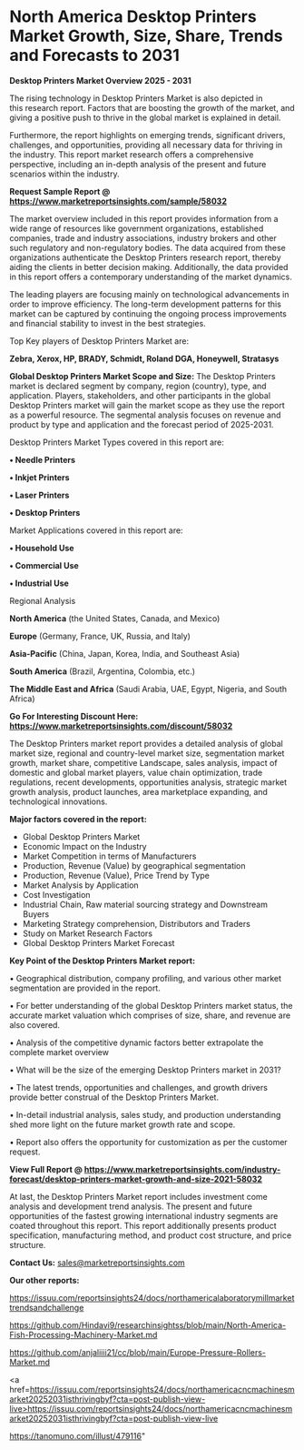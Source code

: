 # North America Desktop Printers Market Growth, Size, Share, Trends and Forecasts to 2031

<Strong> Desktop Printers Market Overview 2025 - 2031</strong>

The rising technology in Desktop Printers Market is also depicted in this research report. Factors that are boosting the growth of the market, and giving a positive push to thrive in the global market is explained in detail.

Furthermore, the report highlights on emerging trends, significant drivers, challenges, and opportunities, providing all necessary data for thriving in the industry. This report market research offers a comprehensive perspective, including an in-depth analysis of the present and future scenarios within the industry.

<strong>Request Sample Report @ <a href=https://www.marketreportsinsights.com/sample/58032>https://www.marketreportsinsights.com/sample/58032</a></strong>

The market overview included in this report provides information from a wide range of resources like government organizations, established companies, trade and industry associations, industry brokers and other such regulatory and non-regulatory bodies. The data acquired from these organizations authenticate the Desktop Printers research report, thereby aiding the clients in better decision making. Additionally, the data provided in this report offers a contemporary understanding of the market dynamics.

The leading players are focusing mainly on technological advancements in order to improve efficiency. The long-term development patterns for this market can be captured by continuing the ongoing process improvements and financial stability to invest in the best strategies.

Top Key players of Desktop Printers Market are:

<strong>Zebra, Xerox, HP, BRADY, Schmidt, Roland DGA, Honeywell, Stratasys</strong>

<strong><b>Global Desktop Printers Market Scope and Size:</b></strong>
The Desktop Printers market is declared segment by company, region (country), type, and application. Players, stakeholders, and other participants in the global Desktop Printers market will gain the market scope as they use the report as a powerful resource. The segmental analysis focuses on revenue and product by type and application and the forecast period of 2025-2031.

Desktop Printers Market Types covered in this report are:

<strong>• Needle Printers

• Inkjet Printers

• Laser Printers

• Desktop Printers</strong>

Market Applications covered in this report are:

<strong>• Household Use

• Commercial Use

• Industrial Use</strong> 

Regional Analysis

<strong>North America</strong> (the United States, Canada, and Mexico)

<strong>Europe</strong> (Germany, France, UK, Russia, and Italy)

<strong>Asia-Pacific</strong> (China, Japan, Korea, India, and Southeast Asia)

<strong>South America</strong> (Brazil, Argentina, Colombia, etc.)

<strong>The Middle East and Africa</strong> (Saudi Arabia, UAE, Egypt, Nigeria, and South Africa)

<strong>Go For Interesting Discount Here: <a href=https://www.marketreportsinsights.com/discount/58032>https://www.marketreportsinsights.com/discount/58032</a></strong>

The Desktop Printers market report provides a detailed analysis of global market size, regional and country-level market size, segmentation market growth, market share, competitive Landscape, sales analysis, impact of domestic and global market players, value chain optimization, trade regulations, recent developments, opportunities analysis, strategic market growth analysis, product launches, area marketplace expanding, and technological innovations.

<strong><b>Major factors covered in the report:</b></strong>
<ul>
  <li>Global Desktop Printers Market </li>
  <li>Economic Impact on the Industry</li>
  <li>Market Competition in terms of Manufacturers</li>
  <li>Production, Revenue (Value) by geographical segmentation</li>
  <li>Production, Revenue (Value), Price Trend by Type</li>
  <li>Market Analysis by Application</li>
  <li>Cost Investigation</li>
  <li>Industrial Chain, Raw material sourcing strategy and Downstream Buyers</li>
  <li>Marketing Strategy comprehension, Distributors and Traders</li>
  <li>Study on Market Research Factors</li>
  <li>Global Desktop Printers Market Forecast</li>
</ul>

<strong><b>Key Point of the Desktop Printers Market report:</b></strong>

• Geographical distribution, company profiling, and various other market segmentation are provided in the report.

• For better understanding of the global Desktop Printers market status, the accurate market valuation which comprises of size, share, and revenue are also covered.

• Analysis of the competitive dynamic factors better extrapolate the complete market overview

• What will be the size of the emerging Desktop Printers market in 2031?

• The latest trends, opportunities and challenges, and growth drivers provide better construal of the Desktop Printers Market.

• In-detail industrial analysis, sales study, and production understanding shed more light on the future market growth rate and scope.

• Report also offers the opportunity for customization as per the customer request.

<strong><b>View Full Report @ <a href=https://www.marketreportsinsights.com/industry-forecast/desktop-printers-market-growth-and-size-2021-58032>https://www.marketreportsinsights.com/industry-forecast/desktop-printers-market-growth-and-size-2021-58032</a></b></strong>


At last, the Desktop Printers Market report includes investment come analysis and development trend analysis. The present and future opportunities of the fastest growing international industry segments are coated throughout this report. This report additionally presents product specification, manufacturing method, and product cost structure, and price structure.

<strong>Contact Us:</strong>
sales@marketreportsinsights.com

<strong>Our other reports:</strong>

<a href=https://issuu.com/reportsinsights24/docs/northamericalaboratorymillmarkettrendsandchallenge>https://issuu.com/reportsinsights24/docs/northamericalaboratorymillmarkettrendsandchallenge</a>

<a href=https://github.com/Hindavi9/researchinsightss/blob/main/North-America-Fish-Processing-Machinery-Market.md>https://github.com/Hindavi9/researchinsightss/blob/main/North-America-Fish-Processing-Machinery-Market.md</a>

<a href=https://github.com/anjaliiii21/cc/blob/main/Europe-Pressure-Rollers-Market.md>https://github.com/anjaliiii21/cc/blob/main/Europe-Pressure-Rollers-Market.md</a>

<a href=https://issuu.com/reportsinsights24/docs/northamericacncmachinesmarket20252031isthrivingbyf?cta=post-publish-view-live>https://issuu.com/reportsinsights24/docs/northamericacncmachinesmarket20252031isthrivingbyf?cta=post-publish-view-live</a>

<a href=https://tanomuno.com/illust/479116>https://tanomuno.com/illust/479116</a>"
